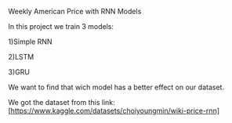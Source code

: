Weekly American Price with RNN Models

In this project we train 3 models:

1)Simple RNN

2)LSTM

3)GRU

We want to find that wich model has a better effect on our dataset.

We got the dataset from this link:
[https://www.kaggle.com/datasets/choiyoungmin/wiki-price-rnn]
